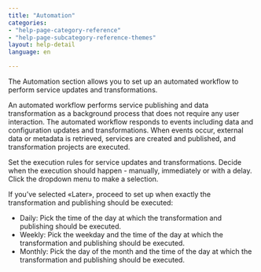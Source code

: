 ```yaml
---
title: "Automation"
categories:
- "help-page-category-reference"
- "help-page-subcategory-reference-themes"
layout: help-detail
language: en

---
```


The Automation section allows you to set up an automated workflow to perform service updates and transformations.

An automated workflow performs service publishing and data transformation as a background process that does not require any user interaction. The automated workflow responds to events including data and configuration updates and transformations. When events occur, external data or metadata is retrieved, services are created and published, and transformation projects are executed.

Set the execution rules for service updates and transformations. Decide when the execution should happen - manually, immediately or with a delay. Click the dropdown menu to make a selection.

If you’ve selected «Later», proceed to set up when exactly the transformation and publishing should be executed:

  * Daily: Pick the time of the day at which the transformation and publishing should be executed.
  * Weekly: Pick the weekday and the time of the day at which the transformation and publishing should be executed.
  * Monthly: Pick the day of the month and the time of the day at which the transformation and publishing should be executed.
